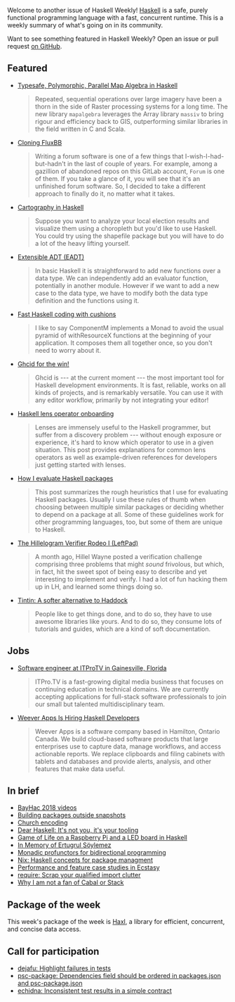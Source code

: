 Welcome to another issue of Haskell Weekly!
[Haskell](https://www.haskell.org) is a safe, purely functional programming language with a fast, concurrent runtime.
This is a weekly summary of what's going on in its community.

Want to see something featured in Haskell Weekly?
Open an issue or pull request [on GitHub](https://github.com/haskellweekly/haskellweekly.github.io).

## Featured

-   [Typesafe, Polymorphic, Parallel Map Algebra in Haskell](https://www.fosskers.ca/blog/mapalgebra-en.html)

    > Repeated, sequential operations over large imagery have been a thorn in the side of Raster processing systems for a long time. The new library `mapalgebra` leverages the Array library `massiv` to bring rigour and efficiency back to GIS, outperforming similar libraries in the field written in C and Scala.

-   [Cloning FluxBB](https://siskam.link/2018-04-14-cloning-fluxbb.html)

    > Writing a forum software is one of a few things that I-wish-I-had-but-hadn't in the last of couple of years. For example, among a gazillion of abandoned repos on this GitLab account, `Forum` is one of them. If you take a glance of it, you will see that it's an unfinished forum software. So, I decided to take a different approach to finally do it, no matter what it takes.

-   [Cartography in Haskell](https://idontgetoutmuch.wordpress.com/2018/05/19/cartography-in-haskell/)

    > Suppose you want to analyze your local election results and visualize them using a choropleth but you'd like to use Haskell. You could try using the shapefile package but you will have to do a lot of the heavy lifting yourself.

-   [Extensible ADT (EADT)](http://hsyl20.fr/home/posts/2018-05-22-extensible-adt.html)

    > In basic Haskell it is straightforward to add new functions over a data type. We can independently add an evaluator function, potentially in another module. However if we want to add a new case to the data type, we have to modify both the data type definition and the functions using it.

-   [Fast Haskell coding with cushions](https://blog.roman-gonzalez.ca/post/174140457777/fast-haskell-coding-with-cushions)

    > I like to say ComponentM implements a Monad to avoid the usual pyramid of withResourceX functions at the beginning of your application. It composes them all together once, so you don't need to worry about it.

-   [Ghcid for the win!](https://www.parsonsmatt.org/2018/05/19/ghcid_for_the_win.html)

    > Ghcid is --- at the current moment --- the most important tool for Haskell development environments. It is fast, reliable, works on all kinds of projects, and is remarkably versatile. You can use it with any editor workflow, primarily by not integrating your editor!

-   [Haskell lens operator onboarding](https://medium.com/urbint-engineering/haskell-lens-operator-onboarding-a235481e8fac)

    > Lenses are immensely useful to the Haskell programmer, but suffer from a discovery problem --- without enough exposure or experience, it's hard to know which operator to use in a given situation. This post provides explanations for common lens operators as well as example-driven references for developers just getting started with lenses.

-   [How I evaluate Haskell packages](http://www.haskellforall.com/2018/05/how-i-evaluate-haskell-packages.html)

    > This post summarizes the rough heuristics that I use for evaluating Haskell packages. Usually I use these rules of thumb when choosing between multiple similar packages or deciding whether to depend on a package at all. Some of these guidelines work for other programming languages, too, but some of them are unique to Haskell.

-   [The Hillelogram Verifier Rodeo I (LeftPad)](https://ucsd-progsys.github.io/liquidhaskell-blog/2018/05/17/hillel-verifier-rodeo-I-leftpad.lhs/)

    > A month ago, Hillel Wayne posted a verification challenge comprising three problems that might *sound* frivolous, but which, in fact, hit the sweet spot of being easy to describe and yet interesting to implement and verify. I had a lot of fun hacking them up in LH, and learned some things doing so.

-   [Tintin: A softer alternative to Haddock](https://theam.github.io/tintin/)

    > People like to get things done, and to do so, they have to use awesome libraries like yours. And to do so, they consume lots of tutorials and guides, which are a kind of soft documentation.

## Jobs

-   [Software engineer at ITProTV in Gainesville, Florida](https://functionaljobs.com/jobs/9080-software-engineer-developer-at-itprotv)

    > ITPro.TV is a fast-growing digital media business that focuses on continuing education in technical domains. We are currently accepting applications for full-stack software professionals to join our small but talented multidisciplinary team.

-   [Weever Apps Is Hiring Haskell Developers](https://np.reddit.com/r/haskell/comments/8lk1hh/weever_apps_is_hiring_haskell_developers/)

    > Weever Apps is a software company based in Hamilton, Ontario Canada. We build cloud-based software products that large enterprises use to capture data, manage workflows, and access actionable reports. We replace clipboards and filing cabinets with tablets and databases and provide alerts, analysis, and other features that make data useful.

## In brief

-   [BayHac 2018 videos](https://www.youtube.com/playlist?list=PL5lgjzYOvyYMvAEXok1tLpBBtOOlfBYIU)
-   [Building packages outside snapshots](https://www.snoyman.com/blog/2018/05/building-packages-outside-snapshots)
-   [Church encoding](http://blog.ploeh.dk/2018/05/22/church-encoding/)
-   [Dear Haskell: It's not you, it's your tooling](https://avi-d-coder.github.io/post/dear_haskell/)
-   [Game of Life on a Raspberry Pi and a LED board in Haskell](https://trandi.wordpress.com/2018/05/22/game-of-life-on-a-raspberry-pi-and-a-led-board-in-haskell/)
-   [In Memory of Ertugrul S&#xf6;ylemez](https://blog.jle.im/entry/in-memory-of-ertugrul-soylemez.html)
-   [Monadic profunctors for bidirectional programming](https://blog.poisson.chat/posts/2017-01-01-monadic-profunctors.html)
-   [Nix: Haskell concepts for package managment](https://mmhaskell.com/blog/2018/5/21/nix-haskell-concepts-for-package-managment)
-   [Performance and feature case studies in Ecstasy](http://reasonablypolymorphic.com/blog/ecstasy-case-study/)
-   [require: Scrap your qualified import clutter](https://theam.github.io/require/)
-   [Why I am not a fan of Cabal or Stack](http://www.rntz.net/post/2018-05-18-why-i-am-not-a-fan-of-stack.html)

## Package of the week

This week's package of the week is [Haxl](https://hackage.haskell.org/package/haxl-2.0.0.0),
a library for efficient, concurrent, and concise data access.

## Call for participation

-   [dejafu: Highlight failures in tests](https://github.com/barrucadu/dejafu/issues/259)
-   [psc-package: Dependencies field should be ordered in packages.json and psc-package.json](https://github.com/purescript/psc-package/issues/107)
-   [echidna: Inconsistent test results in a simple contract](https://github.com/trailofbits/echidna/issues/51)
